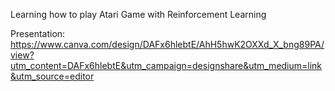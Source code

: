 Learning how to play Atari Game with Reinforcement Learning 

Presentation:
https://www.canva.com/design/DAFx6hlebtE/AhH5hwK2OXXd_X_bng89PA/view?utm_content=DAFx6hlebtE&utm_campaign=designshare&utm_medium=link&utm_source=editor 
